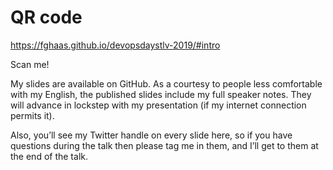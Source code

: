<!-- .slide: data-timing="120" -->
# QR code <!-- .element: class="hidden" -->
<https://fghaas.github.io/devopsdaystlv-2019/#intro> <!-- .element: class="qrcode" -->

Scan me!

<!-- Note -->
My slides are available on GitHub. As a courtesy to people less
comfortable with my English, the published slides include my full
speaker notes. They will advance in lockstep with my presentation
(if my internet connection permits it).

Also, you’ll see my Twitter handle on every slide here, so if you have
questions during the talk then please tag me in them, and I’ll get to
them at the end of the talk.
